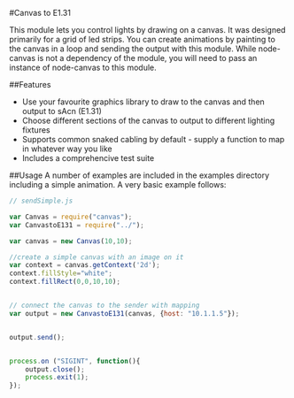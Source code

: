 #Canvas to E1.31

This module lets you control lights by drawing on a canvas. It was designed primarily for a grid of led strips. You can create animations by painting to the canvas in a loop and sending the output with this module. While node-canvas is not a dependency of the module, you will need to pass an instance of node-canvas to this module.

##Features
* Use your favourite graphics library to draw to the canvas and then output to sAcn (E1.31)
* Choose different sections of the canvas to output to different lighting fixtures
* Supports common snaked cabling by default - supply a function to map in whatever way you like
* Includes a comprehencive test suite

##Usage
A number of examples are included in the examples directory including a simple animation. A very basic example follows:

```javascript
// sendSimple.js

var Canvas = require("canvas");
var CanvastoE131 = require("../");

var canvas = new Canvas(10,10);

//create a simple canvas with an image on it
var context = canvas.getContext('2d');
context.fillStyle="white";
context.fillRect(0,0,10,10);


// connect the canvas to the sender with mapping
var output = new CanvastoE131(canvas, {host: "10.1.1.5"});


output.send();


process.on ("SIGINT", function(){
    output.close();
    process.exit(1);
});


```


 